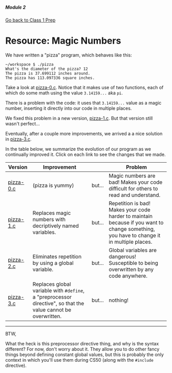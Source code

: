 ##### Module 2

[Go back to Class 1 Prep](../../class2-prep#magic-numbers-global-variables)

# Resource: Magic Numbers

We have written a "pizza" program, which behaves like this:
```nohighlight
~/workspace $ ./pizza
What's the diameter of the pizza? 12
The pizza is 37.699112 inches around.
The pizza has 113.097336 square inches.
```

Take a look at [pizza-0.c](./pizza-0.html). Notice that it makes use of two functions, each of which do some math using the value `3.14159...` aka `pi`. 

There is a problem with the code: it uses that `3.14159...` value as a magic number, inserting it directly into our code in multiple places. 

We fixed this problem in a new version, [pizza-1.c](./pizza-1.html). But that version still wasn't perfect... 

Eventually, after a couple more improvements, we arrived a a nice solution in [pizza-3.c](./pizza-3.html).

In the table below, we summarize the evolution of our program as we continually improved it. Click on each link to see the changes that we made.

Version | Improvement |     | Problem
--------|-------------|-----|-------- 
[pizza-0.c](./pizza-0.html) | (pizza is yummy) | but... | Magic numbers are bad! Makes your code difficult for others to read and understand.
[pizza-1.c](./pizza-1.html) | Replaces magic numbers with decriptively named variables. | but... | Repetition is bad! Makes your code  harder to maintain because if you want to change something, you have to change it in multiple places.
[pizza-2.c](./pizza-2.html) | Eliminates repetition by using a global variable. | but... | Global variables are dangerous! Susceptible to being overwritten by any code anywhere. 
[pizza-3.c](./pizza-3.html) | Replaces global variable with `#define`, a "preprocessor directive", so that the value cannot be overwritten. | but... | nothing!


***

BTW,

What the heck is this preprocessor directive thing, and why is the syntax different? For now, don't worry about it. They allow you to do other fancy things beyond defining constant global values, but this is probably the only context in which you'll use them during CS50 (along with the `#include` directive).
